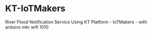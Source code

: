 # KT-IoTMakers
River Flood Notification Service Using KT Platform - IoTMakers - with arduino mkr wifi 1010
